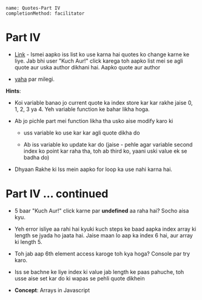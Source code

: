 ```ngMeta
name: Quotes-Part IV
completionMethod: facilitator
```

# Part IV

- [Link](https://codepen.io/navgurukul/full/qqyeQW) - Ismei aapko iss list ko use karna hai quotes ko change karne ke liye. Jab bhi user "Kuch Aur!" click karega toh aapko list mei se agli quote aur uska author dikhani hai. Aapko quote aur author 

- [yaha](http://navgurukul.org/files/quotesarray.js) par milegi.



**Hints**:
- Koi variable banao jo current quote ka index store kar kar rakhe jaise 0, 1, 2, 3 ya 4. Yeh 
variable function ke bahar likha hoga.

- Ab jo pichle part mei function likha tha usko aise modify karo ki

	- uss variable ko use kar kar agli quote dikha do

	- Ab iss variable ko update kar do (jaise - pehle agar variable second index ko point kar raha tha, toh ab third 		ko, yaani uski value ek se badha do)

- Dhyaan Rakhe ki Iss mein aapko for loop ka use nahi karna hai.


# Part IV … continued

- 5 baar "Kuch Aur!" click karne par **undefined** aa raha hai? Socho aisa kyu.

- Yeh error isliye aa rahi hai kyuki kuch steps ke baad aapka index array ki length se jyada ho jaata hai. Jaise maan lo aap ka index 6 hai, aur array ki length 5.

- Toh jab aap 6th element access karoge toh kya hoga? Console par try karo.

- Iss se bachne ke liye index ki value jab length ke paas pahuche, toh usse aise set kar do ki wapas se pehli quote dikhein

- **Concept**: Arrays in Javascript
